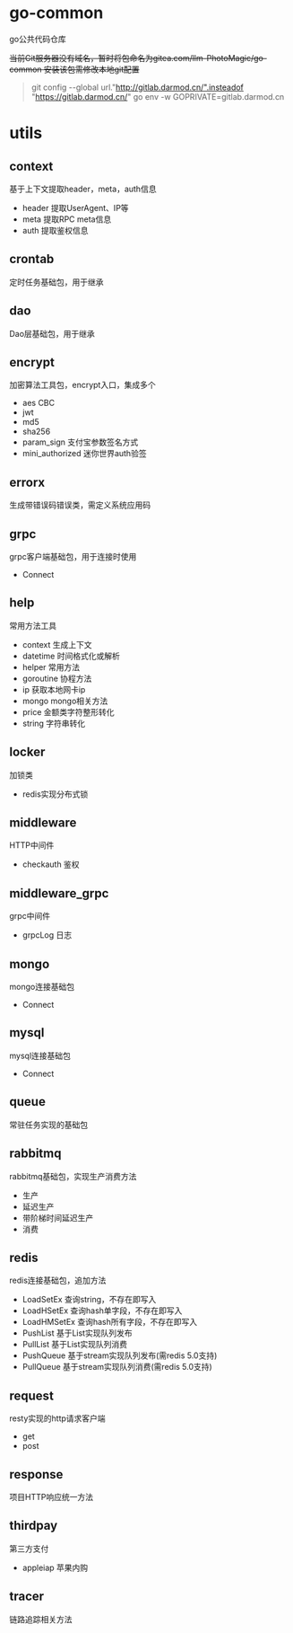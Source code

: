 # go-common

go公共代码仓库

~~当前Git服务器没有域名，暂时将包命名为gitea.com/llm-PhotoMagic/go-common
安装该包需修改本地git配置~~ 

>git config --global url."http://gitlab.darmod.cn/".insteadof "https://gitlab.darmod.cn/" 
>   go env -w GOPRIVATE=gitlab.darmod.cn

# utils
## context
基于上下文提取header，meta，auth信息
- header 提取UserAgent、IP等
- meta 提取RPC meta信息
- auth 提取鉴权信息

## crontab
定时任务基础包，用于继承

## dao
Dao层基础包，用于继承

## encrypt
加密算法工具包，encrypt入口，集成多个
- aes CBC
- jwt
- md5
- sha256
- param_sign 支付宝参数签名方式
- mini_authorized 迷你世界auth验签

## errorx
生成带错误码错误类，需定义系统应用码

## grpc
grpc客户端基础包，用于连接时使用
- Connect

## help
常用方法工具
- context 生成上下文
- datetime 时间格式化或解析
- helper 常用方法
- goroutine 协程方法
- ip 获取本地网卡ip
- mongo mongo相关方法
- price 金额类字符整形转化
- string 字符串转化

## locker
加锁类
- redis实现分布式锁

## middleware
HTTP中间件
- checkauth 鉴权

## middleware_grpc
grpc中间件
- grpcLog 日志 

## mongo
mongo连接基础包
- Connect

## mysql
mysql连接基础包
- Connect

## queue
常驻任务实现的基础包

## rabbitmq
rabbitmq基础包，实现生产消费方法
- 生产
- 延迟生产
- 带阶梯时间延迟生产
- 消费

## redis
redis连接基础包，追加方法
- LoadSetEx 查询string，不存在即写入
- LoadHSetEx 查询hash单字段，不存在即写入
- LoadHMSetEx 查询hash所有字段，不存在即写入
- PushList 基于List实现队列发布
- PullList 基于List实现队列消费
- PushQueue 基于stream实现队列发布(需redis 5.0支持)
- PullQueue 基于stream实现队列消费(需redis 5.0支持)

## request
resty实现的http请求客户端
- get
- post

## response
项目HTTP响应统一方法

## thirdpay
第三方支付
- appleiap 苹果内购

## tracer
链路追踪相关方法